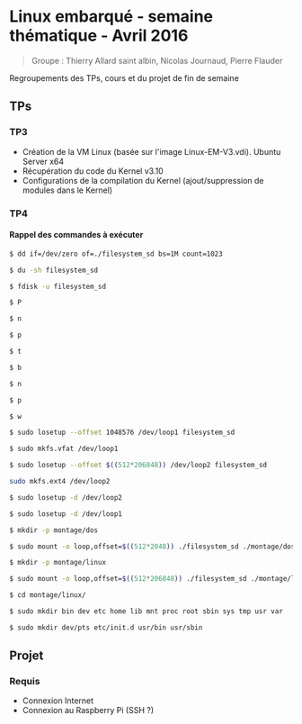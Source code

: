 # Linux embarqué - semaine thématique - Avril 2016

> Groupe : Thierry Allard saint albin, Nicolas Journaud, Pierre Flauder

Regroupements des TPs, cours et du projet de fin de semaine

## TPs

### TP3

* Création de la VM Linux (basée sur l'image Linux-EM-V3.vdi). Ubuntu Server x64
* Récupération du code du Kernel v3.10
* Configurations de la compilation du Kernel (ajout/suppression de modules dans le Kernel)

### TP4

#### Rappel des commandes à exécuter

```bash
$ dd if=/dev/zero of=./filesystem_sd bs=1M count=1023
```

```bash
$ du -sh filesystem_sd
```

```bash
$ fdisk -u filesystem_sd
```

```bash
$ P
```

```bash
$ n
```

```bash
$ p
```

```bash
$ t
```

```bash
$ b
```

```bash
$ n
```

```bash
$ p
```

```bash
$ w
```

```bash
$ sudo losetup --offset 1048576 /dev/loop1 filesystem_sd
```

```bash
$ sudo mkfs.vfat /dev/loop1
```

```bash
$ sudo losetup --offset $((512*206848)) /dev/loop2 filesystem_sd
```

```bash
sudo mkfs.ext4 /dev/loop2
```

```bash
$ sudo losetup -d /dev/loop2
```

```bash
$ sudo losetup -d /dev/loop1
```

```bash
$ mkdir -p montage/dos
```

```bash
$ sudo mount -o loop,offset=$((512*2048)) ./filesystem_sd ./montage/dos/
```

```bash
$ mkdir -p montage/linux
```

```bash
$ sudo mount -o loop,offset=$((512*206848)) ./filesystem_sd ./montage/linux/
```

```bash
$ cd montage/linux/
```

```bash
$ sudo mkdir bin dev etc home lib mnt proc root sbin sys tmp usr var
```

```bash
$ sudo mkdir dev/pts etc/init.d usr/bin usr/sbin
```

## Projet

### Requis

* Connexion Internet
* Connexion au Raspberry Pi (SSH ?)
